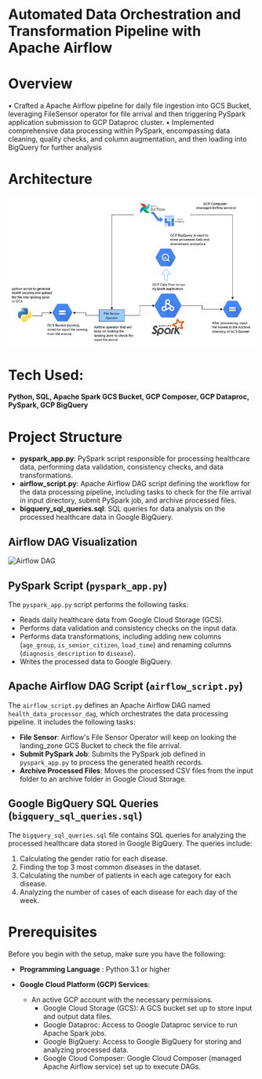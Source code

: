 # Automated Data Orchestration and Transformation Pipeline with Apache Airflow

# Overview

• Crafted a Apache Airflow pipeline for daily file ingestion into GCS Bucket, leveraging FileSensor operator for file
arrival and then triggering PySpark application submission to GCP Dataproc cluster.
• Implemented comprehensive data processing within PySpark, encompassing data cleaning, quality checks, and
column augmentation, and then loading into BigQuery for further analysis

# Architecture

![Architecture Diagram](https://github.com/Yogesh-389/Automated-Data-Orchestration-and-Transformation-Pipeline-with-Apache-Airflow/blob/main/Health_Data_Analysis.drawio.png?raw=true)


# Tech Used: 

**Python, SQL, Apache Spark GCS Bucket, GCP Composer, GCP Dataproc, PySpark, GCP BigQuery**

# Project Structure
- **pyspark_app.py**: PySpark script responsible for processing healthcare data, performing data validation, consistency checks, and data transformations.
- **airflow_script.py**: Apache Airflow DAG script defining the workflow for the data processing pipeline, including tasks to check for the file arrival in input directory, submit PySpark job, and archive processed files.
- **bigquery_sql_queries.sql**: SQL queries for data analysis on the processed healthcare data in Google BigQuery.

## Airflow DAG Visualization

![Airflow DAG](https://github.com/Yogesh-389/healthcare_data_processing_pipeline/blob/master/airflow_dag.png?raw=true)

## PySpark Script (`pyspark_app.py`)

The `pyspark_app.py` script performs the following tasks:

- Reads daily healthcare data from Google Cloud Storage (GCS).
- Performs data validation and consistency checks on the input data.
- Performs data transformations, including adding new columns (`age_group`, `is_senior_citizen`, `load_time`) and renaming columns (`diagnosis_description` to `disease`).
- Writes the processed data to Google BigQuery.

## Apache Airflow DAG Script (`airflow_script.py`)

The `airflow_script.py` defines an Apache Airflow DAG named `health_data_processor_dag`, which orchestrates the data processing pipeline. It includes the following tasks:

- **File Sensor**: Airflow's File Sensor Operator will keep on looking the landing_zone GCS Bucket to check the file arrival.
- **Submit PySpark Job**: Submits the PySpark job defined in `pyspark_app.py` to process the generated health records.
- **Archive Processed Files**: Moves the processed CSV files from the input folder to an archive folder in Google Cloud Storage.

## Google BigQuery SQL Queries (`bigquery_sql_queries.sql`)

The `bigquery_sql_queries.sql` file contains SQL queries for analyzing the processed healthcare data stored in Google BigQuery. The queries include:

1. Calculating the gender ratio for each disease.
2. Finding the top 3 most common diseases in the dataset.
3. Calculating the number of patients in each age category for each disease.
4. Analyzing the number of cases of each disease for each day of the week.

# Prerequisites

Before you begin with the setup, make sure you have the following:

- **Programming Language** : Python 3.1 or higher

- **Google Cloud Platform (GCP) Services**:
   - An active GCP account with the necessary permissions.
     - Google Cloud Storage (GCS): A GCS bucket set up to store input and output data files.
     - Google Dataproc: Access to Google Dataproc service to run Apache Spark jobs.
     - Google BigQuery: Access to Google BigQuery for storing and analyzing processed data.
     - Google Cloud Composer: Google Cloud Composer (managed Apache Airflow service) set up to execute DAGs.
